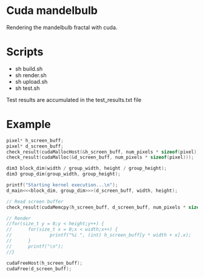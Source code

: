 # Cuda mandelbulb
Rendering the mandelbulb fractal with cuda.

# Scripts
 - sh build.sh
 - sh render.sh
 - sh upload.sh
 - sh test.sh

Test results are accumulated in the test_results.txt file

# Example

```cpp
pixel* h_screen_buff;
pixel* d_screen_buff;
check_result(cudaMallocHost(&h_screen_buff, num_pixels * sizeof(pixel)));
check_result(cudaMalloc(&d_screen_buff, num_pixels * sizeof(pixel)));

dim3 block_dim(width / group_width, height / group_height);
dim3 group_dim(group_width, group_height);

printf("Starting kernel execution...\n");
d_main<<<block_dim, group_dim>>>(d_screen_buff, width, height);

// Read screen buffer
check_result(cudaMemcpy(h_screen_buff, d_screen_buff, num_pixels * sizeof(pixel), cudaMemcpyDeviceToHost));

// Render
//for(size_t y = 0;y < height;y++) {
//      for(size_t x = 0;x < width;x++) {
//              printf("%i ", (int) h_screen_buff[y * width + x].x);
//      }
//      printf("\n");
//}

cudaFreeHost(h_screen_buff);
cudaFree(d_screen_buff);
```

